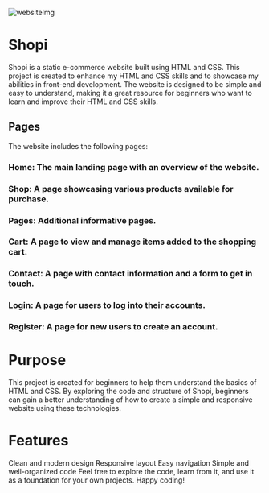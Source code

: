 ![websiteImg](https://github.com/user-attachments/assets/a3b146bf-6232-4e74-bb95-b1f656a511c1)


# Shopi
Shopi is a static e-commerce website built using HTML and CSS. This project is created to enhance my HTML and CSS skills and to showcase my abilities in front-end development. The website is designed to be simple and easy to understand, making it a great resource for beginners who want to learn and improve their HTML and CSS skills.

## Pages
The website includes the following pages:

### Home: The main landing page with an overview of the website.
### Shop: A page showcasing various products available for purchase.
### Pages: Additional informative pages.
### Cart: A page to view and manage items added to the shopping cart.
### Contact: A page with contact information and a form to get in touch.
### Login: A page for users to log into their accounts.
### Register: A page for new users to create an account.

# Purpose
This project is created for beginners to help them understand the basics of HTML and CSS. By exploring the code and structure of Shopi, beginners can gain a better understanding of how to create a simple and responsive website using these technologies.

# Features
Clean and modern design
Responsive layout
Easy navigation
Simple and well-organized code
Feel free to explore the code, learn from it, and use it as a foundation for your own projects. Happy coding!
